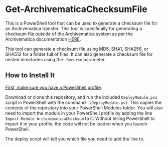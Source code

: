 # Get-ArchivematicaChecksumFile
This is a PowerShell tool that can be used to generate a checksum file for an Archivematica transfer. This tool is specifically for generating a checksum file outside of the Archivematica system as per the Archivematica documentation [HERE](https://www.archivematica.org/en/docs/archivematica-1.11/user-manual/transfer/transfer/#transfer-checksums).

This tool can generate a checksum file using MD5, SHA1, SHA256, or SHA512 for a folder full of files. It can also generate a checksum file for nested directories using the `-Recurse` parameter.

## How to Install It

[First, make sure you have a PowerShell profile](https://docs.microsoft.com/en-us/powershell/module/microsoft.powershell.core/about/about_profiles?view=powershell-7#how-to-create-a-profile).

Download or clone this repository, and run the included `DeployModule.ps1` script in PowerShell with the command `.\DeployModule.ps1`. This copies the contents of the repository into your PowerShell Modules folder. You will also need to import the module in your PowerShell profile by adding the line `Import-Module ArchivematicaChecksum` to it. Without telling PowerShell to import it in your profile, the code will not be loaded when you launch PowerShell.

The deploy script will tell you which file you need to add the line to.
